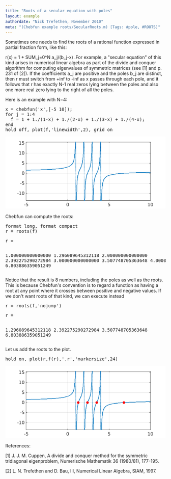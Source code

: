 ```yaml
---
title: "Roots of a secular equation with poles"
layout: example
authordate: "Nick Trefethen, November 2010"
meta: "(Chebfun example roots/SecularRoots.m) [Tags: #pole, #ROOTS]"
---
```


Sometimes one needs to find the roots of a rational function expressed in partial fraction form, like this:

r(x) = 1 + SUM_j=0^N  a_j/(b_j-x) .For example, a "secular equation" of this kind arises in numerical linear algebra as part of the divide and conquer algorithm for computing eigenvalues of symmetric matrices (see [1] and p. 231 of [2]). If the coefficients a_j are positive and the poles b_j are distinct, then r must switch from +inf to -inf as x passes through each pole, and it follows that r has exactly N-1 real zeros lying between the poles and also one more real zero lying to the right of all the poles.

Here is an example with N=4:

<pre class="mcode-input">x = chebfun('x',[-5 10]);
for j = 1:4
  f = 1 + 1./(1-x) + 1./(2-x) + 1./(3-x) + 1./(4-x);
end
hold off, plot(f,'linewidth',2), grid on</pre><img src="img/SecularRoots_01.png" alt="">

Chebfun can compute the roots:

<pre class="mcode-input">format long, format compact
r = roots(f)</pre><pre class="mcode-output">r =
   1.000000000000000
   1.296089645312118
   2.000000000000000
   2.392275290272984
   3.000000000000000
   3.507748705363648
   4.000000000000000
   6.803886359051249
</pre>Notice that the result is 8 numbers, including the poles as well as the roots.  This is because Chebfun's convention is to regard a function as having a root at any point where it crosses between positive and negative values.  If we don't want roots of that kind, we can execute instead

<pre class="mcode-input">r = roots(f,'nojump')</pre><pre class="mcode-output">r =
   1.296089645312118
   2.392275290272984
   3.507748705363648
   6.803886359051249
</pre>Let us add the roots to the plot.

<pre class="mcode-input">hold on, plot(r,f(r),'.r','markersize',24)</pre><img src="img/SecularRoots_02.png" alt="">

References:

[1] J. J. M. Cuppen, A divide and conquer method for the symmetric tridiagonal eigenproblem, Numerische Mathematik 36 (1980/81), 177-195.

[2] L. N. Trefethen and D. Bau, III, Numerical Linear Algebra, SIAM, 1997.

